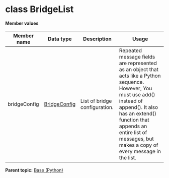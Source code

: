 # class BridgeList

 **Member values** 

|Member name|Data type|Description|Usage|
|-----------|---------|-----------|-----|
|bridgeConfig| [BridgeConfig](BridgeConfig.md#)|List of bridge configuration.|Repeated message fields are represented as an object that acts like a Python sequence. However, You must use add\(\) instead of append\(\). It also has an extend\(\) function that appends an entire list of messages, but makes a copy of every message in the list.|

**Parent topic:** [Base \(Python\)](../../summary_pages/Base.md)


